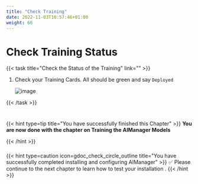 ```yaml
---
title: "Check Training"
date: 2022-11-03T10:57:46+01:00
weight: 66
---
```


# Check Training Status

{{< task title="Check the Status of the Training" link="" >}}


1. Check your Training Cards. All should be green and say `Deployed`

	![image](/cp4waiops-training/pics/46_training.png)

{{< /task >}}

#

{{< hint type=tip title="You have successfully finished this Chapter" >}}
**You are now done with the chapter on Training the AIManager Models**

{{< /hint >}}

###

{{< hint type=caution icon=gdoc_check_circle_outline title="You have successfully completed installing and configuring AIManager" >}}
✅ Please continue to the next chapter to learn how to test your installation .
{{< /hint >}}